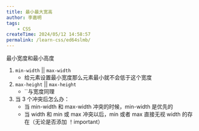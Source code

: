 ```yaml
---
title: 最小最大宽高
author: 李嘉明
tags:
    - CSS
createTime: 2024/05/12 14:58:57
permalink: /learn-css/ed64slmb/
---
```


最小宽度和最小高度

1. `min-width` || `max-width`
   - 给元素设置最小宽度那么元素最小就不会低于这个宽度
2. `max-height` || `max-height`
   - ``与宽度同理
3. 当 3 个冲突后怎么办：
   - 当 min-width 和 max-width 冲突的时候，min-width 是优先的
   - 当 width 和 min 或 max 冲突以后，min 或者 max 直接无视 width 的存在（无论是否添加 ！important）
